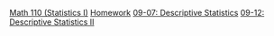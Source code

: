 [Math 110 (Statistics I)](00_syllabus.md)
[Homework](homework.md)
[09-07: Descriptive Statistics](0907.md)
[09-12: Descriptive Statistics II](0912.md)
